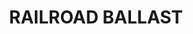---
layout: product
title: "RAILROAD BALLAST"
price: "800" 
desc: "Kamenčići za diorame"
img_path: "/assets/img/AK8072.webp"
brand: "N/A"
available: false
special_offer: true
new: false
soon: false
cat: "080000"
subcat: "080200"
subsubcat: "0N/A"
sifra: "AK8072"
popular: false
spec: false
---